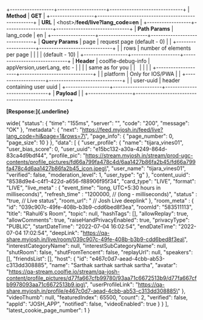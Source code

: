 +------------------+--------------------+------------------------------+
| **Method**       | **GET**                                           |
+------------------+---------------------------------------------------+
| **URL**          | \<host\>/**feed/live?lang_code=en**               |
+------------------+--------------------+------------------------------+
| **Path Params**  | lang_code          | en                           |
+------------------+--------------------+------------------------------+
| **Query Params** | page               | request page (default - 0)   |
|                  +--------------------+------------------------------+
|                  | rows               | number of elements per page  |
|                  |                    | (default - 10)               |
+------------------+--------------------+------------------------------+
| **Header**       | coolfie-debug-info | appVersion,userLang, etc -   |
|                  |                    | same as for you              |
|                  |                    |                              |
|                  +--------------------+------------------------------+
|                  | platform           | Only for IOS/PWA             |
|                  +--------------------+------------------------------+
|                  | user-uuid          | header containing user uuid  |
+------------------+--------------------+------------------------------+
| **Payload**      |                                                   |
+------------------+---------------------------------------------------+

**[Response:]{.underline}**

wide{ \"status\": { \"time\": \"155ms\", \"server\": \"\", \"code\":
\"200\", \"message\": \"OK\" }, \"metadata\": { \"next\":
\"https://feed.myjosh.in/feed/live?lang_code=hi&page=1&rows=7\",
\"page_info\": { \"page_number\": 0, \"page_size\": 10 } }, \"data\": \[
{ \"user_profile\": { \"name\": \"tijara_vines01\", \"user_bias_score\":
0, \"user_uuid\": \"e15bc132-a30a-4249-864d-83ca4d9bdf44\",
\"profile_pic\":
\"https://stream.myjosh.in/stream/prod-ugc-contents/profile_pictures/fd66a799fa478c4d/6aa1427b86fa2b45/fd66a799fa478c4d6aa1427b86fa2b45_icon.jpeg\",
\"user_name\": \"tijara_vines01\", \"verified\": false,
\"moderation_level\": 1, \"user_type\": \"g\" }, \"content_uuid\":
\"8538d9e4-c4f1-422d-a656-f88906f95f34\", \"card_type\": \"LIVE\",
\"format\": \"LIVE\", \"live_meta\" : { \"event_time\": \"long, UTC+5:30
hours in milliseconds)\", \"refresh_time\" : \"1200000, // (long -
milliseconds)\", \"status\" : \"true, // Live status\", \"room_url\": \"
// Josh Live deeplink\" }, \"room_meta\" : { \"id\":
\"039c907c-49fe-408b-b3b9-cdd6bed8f3ea\", \"roomId\": \"583511113\",
\"title\": \"Rahul6\'s Room\", \"topic\": null, \"hashTags\": \[\],
\"allowReplay\": true, \"allowComments\": true,
\"raiseHandPrivacyEnabled\": true, \"privacyType\": \"PUBLIC\",
\"startDateTime\": \"2022-07-04 16:02:54\", \"endDateTime\":
\"2022-07-04 17:02:54\", \"deepLink\":
\"https://qa-share.myjosh.in/live/room/039c907c-49fe-408b-b3b9-cdd6bed8f3ea\",
\"interestCategoryName\": null, \"interestSubCategoryName\": null,
\"shutRoom\": false, \"shutFromTencent\": false, \"replayUrl\": null,
\"speakers\": \[\], \"friendsList\": \[\], \"host\": { \"id\":
\"e467c0d7-aead-4cbb-ab53-c313dd308885\", \"name\": \"Sarthak sarthak
sarthak sartha\", \"avatar\":
\"https://qa-stream.coolfie.io/stream/qa-josh-content/profile_pictures/d77fa667cfb99780/93aa71c6672513b9/d77fa667cfb9978093aa71c6672513b9.jpg\",
\"userProfileLink\":
\"https://qa-share.myjosh.in/profile/e467c0d7-aead-4cbb-ab53-c313dd308885\"
}, \"videoThumb\": null, \"featuredIndex\": 65500, \"count\": 2,
\"verified\": false, \"appId\": \"JOSH_APP\", \"notified\": false,
\"videoEnabled\": true } } \], \"latest_cookie_page_number\": 1 }
